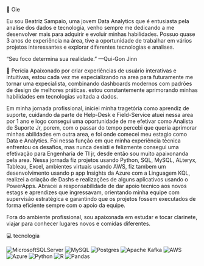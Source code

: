 👋 Oie

Eu sou Beatriz Sampaio, uma jovem Data Analytics que é entusiasta pela analise dos dados e tecnologia, venho sempre me dedicando a me desenvolver mais para adquirir e evoluir minhas habilidades.
Possuo quase 3 anos de experiência na área, tive a oportunidade de trabalhar em vários projetos interessantes e explorar diferentes tecnologias e analises.

“Seu foco determina sua realidade.” —Qui-Gon Jinn

🚀 Perícia
Apaixonado por criar experiências de usuário interativas e intuitivas, estou cada vez me especializando na area para futuramente me tornar uma expecialista, combinando dashboards modernos com padrões de design de melhores práticas. estou constantemente aprimorando minhas habilidades em tecnologias voltada a dados. 

Em minha jornada profissional, iniciei minha tragetória como aprendiz de suporte, cuidando da parte de Help-Desk e Field-Service atuei nessa area por 1 ano e logo consegui uma oportunidade de me efetivar como Analista de Suporte Jr, porem, com o passar do tempo percebi que queria aprimorar minhas abilidades em outra area, e foi onde comecei meu estagio como Data e Analytics. Foi nessa função em que minha experiência técnica enfrentou os desafios, mas nunca desisti e felizmente consegui uma efetivação para Engenharia de TI jr, desde então sou muito apaixonanda pela area. Nessa jornada fiz projetos usando Python, SQL, MySQL, ALteryx, Tableau, Excel, ambientes virtuais usando AWS, fiz tambem um desenvolvimento usando p app Insights da Azure com a Linguagem KQL, realizei a criação de Dashs e realizações de alguns aplicativos usando o PowerApps. Abracei a responsabilidade de dar apoio tecnico aos novos estags e aprendizes que ingressavam, orientando minha equipe com supervisão estratégica e garantindo que os projetos fossem executados de forma eficiente sempre com o apoio da equipe.

Fora do ambiente profissional, sou apaixonada em estudar e tocar clarinete, viajar para conhecer lugares novos e comidas diferentes. 

💻 tecnologia

![MicrosoftSQLServer](https://img.shields.io/badge/Microsoft%20SQL%20Server-CC2927?style=for-the-badge&logo=microsoft%20sql%20server&logoColor=white)  ![MySQL](https://img.shields.io/badge/mysql-4479A1.svg?style=for-the-badge&logo=mysql&logoColor=white)  ![Postgres](https://img.shields.io/badge/postgres-%23316192.svg?style=for-the-badge&logo=postgresql&logoColor=white)  ![Apache Kafka](https://img.shields.io/badge/Apache%20Kafka-000?style=for-the-badge&logo=apachekafka)  ![AWS](https://img.shields.io/badge/AWS-%23FF9900.svg?style=for-the-badge&logo=amazon-aws&logoColor=white)  ![Azure](https://img.shields.io/badge/azure-%230072C6.svg?style=for-the-badge&logo=microsoftazure&logoColor=white)  ![Python](https://img.shields.io/badge/python-3670A0?style=for-the-badge&logo=python&logoColor=ffdd54)  	![R](https://img.shields.io/badge/r-%23276DC3.svg?style=for-the-badge&logo=r&logoColor=white)   ![Pandas](https://img.shields.io/badge/pandas-%23150458.svg?style=for-the-badge&logo=pandas&logoColor=white)  
